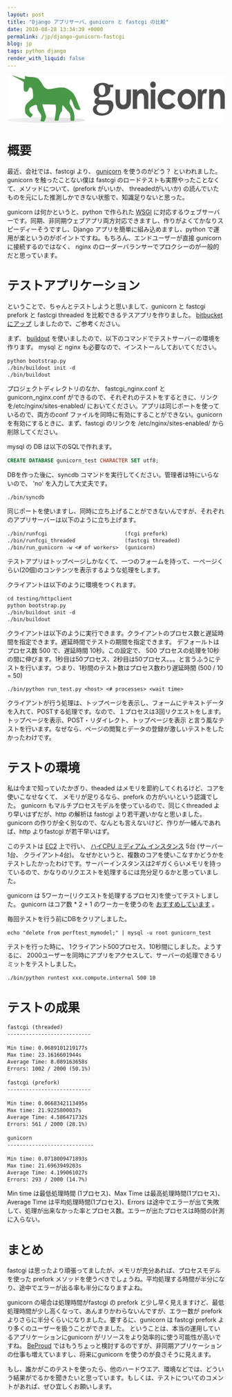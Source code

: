 ```yaml
---
layout: post
title: "Django アプリサーバ、gunicorn と fastcgi の比較"
date: 2010-08-28 13:34:39 +0000
permalink: /jp/django-gunicorn-fastcgi
blog: jp
tags: python django
render_with_liquid: false
---
```


![image](/assets/images/624/large_gunicorn_big.png)

# 概要

最近、会社では、fastcgi より、 [gunicorn](http://gunicorn.org/) を使うのがどう？
といわれました。gunicorn を触ったことない僕は fastcgi
のロードテストも実際やったことなくて、メソッドについて、(prefork
がいいか、 threadedがいいか) の読んでいたものを元にした推測しかできない状態で、知識足りないと思った。

gunicorn は何かというと、python で作られた
[WSGI](http://ja.wikipedia.org/wiki/Web_Server_Gateway_Interface)
に対応するウェブサーバーです。同期、非同期ウェブアプリ両方対応できますし、作りがよくてかなりスピーディーそうですし、Django
アプリを簡単に組み込めますし、python で運用が楽というのがポイントですね。もちろん、エンドユーザーが直接 gunicorn
に接続するのではなく、 nginx のローダーバランサーでプロクシーのが一般的だと思っています。

# テストアプリケーション

ということで、ちゃんとテストしようと思いまして、gunicorn と fastcgi prefork と fastcgi threaded
を比較できるテスアプリを作りました。 [bitbucket
にアップ](http://bitbucket.org/IanLewis/gunicorn-test)
しましたので、ご参考ください。

まず、 [buildout](http://www.buildout.org/)
を使いましたので、以下のコマンドでテストサーバーの環境を作ります。
mysql と nginx も必要なので、インストールしておいてください。

```text
python bootstrap.py
./bin/buildout init -d
./bin/buildout
```

プロジェクトディレクトリのなか、 fastcgi_nginx.conf と gunicorn_nginx.conf
ができるので、それぞれのテストをするときに、リンクを/etc/nginx/sites-enabled/
においてください。アプリは同じポートを使っているので、両方のconf ファイルを同時に有効にすることができない。gunicorn
を有効にするときに、まず、fastcgi のリンクを /etc/nginx/sites-enabled/
から削除してください。

mysql の DB は以下のSQLで作れます。

```sql
CREATE DATABASE gunicorn_test CHARACTER SET utf8;
```

DBを作った後に、syncdb コマンドを実行してください。管理者は特にいらないので、 'no' を入力して大丈夫です。

```text
./bin/syncdb
```

同じポートを使いますし、同時に立ち上げることができないんですが、それぞれのアプリサーバーは以下のように立ち上げます。

```text
./bin/runfcgi                         (fcgi prefork)
./bin/runfcgi_threaded                (fastcgi threaded)
./bin/run_gunicorn -w <# of workers>  (gunicorn)
```

テストアプリはトップページしかなくて、一つのフォームを持って、一ページくらい(20個)のコンテンツを表示するような処理をします。

クライアントは以下のように環境をつくれます。

```text
cd testing/httpclient
python bootstrap.py
./bin/buildout init -d
./bin/buildout
```

クライアントは以下のように実行できます。クライアントのプロセス数と遅延時間を指定できます。遅延時間でテストの期間を指定できます。
デフォールトはプロセス数 500 で、遅延時間 10秒。この設定で、 500
プロセスの処理を10秒の間に伸びます。1秒目は50プロセス、2秒目は50プロセス。。。と言うふうにテストを行います。つまり、1秒間のテスト数はプロセス数わり遅延時間
(500 / 10 = 50)

```text
./bin/python run_test.py <host> <# processes> <wait time>
```

クライアントが行う処理は、トップページを表示し、フォームにテキストデータを入れて、POSTする処理です。なので、１プロセスは3回リクエストをします。
トップページを表示、POST・リダイレクト、トップページを表示
と言う風なテストを行います。なぜなら、ページの閲覧とデータの登録が激しいテストをしたかったわけです。

# テストの環境

私は今まで知っていたかぎり、theaded はメモリを節約してくれるけど、コアを使いこなせなくて、 メモリが足りるなら、prefork
の方がいいという認識でした。 gunicorn もマルチプロセスモデルを使っているので、同じくthreaded
より早いはずだが、http の解析は fastcgi より若干遅いかなと思いました。gunicorn
の作りが全く別なので、なんとも言えないけど、作りが一緒んであれば、http よりfastcgi が若干早いはず。

このテストは [EC2](http://aws.amazon.com/jp/ec2/) 上で行い、 [ハイCPU ミディアム
インスタンス](http://aws.amazon.com/jp/ec2/instance-types/) 5台
(サーバー1台、 クライアント4台)。
なぜかというと、複数のコアを使いこなすかどうかをテストしたかったわけです。サーバーインスタンスは2ギガくらいメモリを持っているので、かなりのリクエストを処理するには充分足りるかと思っていました。

gunicorn は 5ワーカー(リクエストを処理するプロセス)を使ってテストしました。 gunicorn はコア数 \* 2 + 1
のワーカーを使うのを
[おすすめしています](http://gunicorn.org/design.html#how-many-workers)
。

毎回テストを行う前にDBをクリアしました。

```text
echo "delete from perftest_mymodel;" | mysql -u root gunicorn_test
```

テストを行った時に、 1クライアント500プロセス、10秒間にしました。ようするに、
2000ユーザーを同時にアプリをアクセスして、サーバーの処理できるリミットをテストしました。

```text
./bin/python runtest xxx.compute.internal 500 10
```

# テストの成果

```text
fastcgi (threaded)
---------------------------

Min time: 0.0689101219177s
Max time: 23.1616601944s
Average Time: 8.089163658s
Errors: 1002 / 2000 (50.1%)

fastcgi (prefork)
---------------------------

Min time: 0.0668342113495s
Max time: 21.9225800037s
Average Time: 4.586471732s
Errors: 561 / 2000 (28.1%)

gunicorn
----------------------------

Min time: 0.0718009471893s
Max time: 21.6963949203s
Average Time: 4.199061027s
Errors: 293 / 2000 (14.7%)
```

Min time は最低処理時間 (1プロセス)、Max Time は最高処理時間(1プロセス)、 Average Time
は平均処理時間(1プロセス)、Errors
は途中でエラーが出て失敗して、処理が出来なかった率とプロセス数。エラーが出たプロセスは時間の計測に入らない。

# まとめ

fastcgi は思ったより頑張ってましたが、メモリが充分あれば、プロセスモデルを使った prefork
メソッドを使うべきでしょうね。平均処理する時間が半分になり、途中でエラーが出る率も半分になりますよね。

gunicorn の場合は処理時間がfastcgi の prefork
と少し早く見えますけど、最低処理時間が少し高くなって、あんまりかわらないんですが、エラー数が
prefork よりさらに半分くらいになりました。要するに、gunicorn は fastcgi prefork
より多くのユーザーを扱うことができました。
ということは、本当の運用しているアプリケーションにgunicorn
がリソースをより効率的に使う可能性が高いですね。 [BeProud](http://www.beproud.jp/)
ではもうちょっと検討するのですが、非同期アプリケーションの仕事も増えていますし、将来にgunicorn
を使うのが良さそうに見えます。

もし、誰かがこのテストを使ったら、他のハードウエア、環境などでは、どういう結果がでるかを聞きたいと思っています。もしくは、テストについてのコメントがあれば、ぜひ宜しくお願いします。
